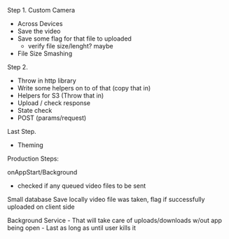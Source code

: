 Step 1.
  Custom Camera
  - Across Devices
  - Save the video
  - Save some flag for that file to uploaded
    - verify file size/lenght? maybe
  - File Size Smashing

Step 2. 
  - Throw in http library
  - Write some helpers on to of that (copy that in)
  - Helpers for S3 (Throw that in)
  - Upload / check response
  - State check
  - POST (params/request)

Last Step.
  - Theming

Production Steps:

  onAppStart/Background
  - checked if any queued video files to be sent

  Small database
  Save locally video file was taken, flag if successfully uploaded on client side

  Background Service
    - That will take care of uploads/downloads w/out app being open
    - Last as long as until user kills it

